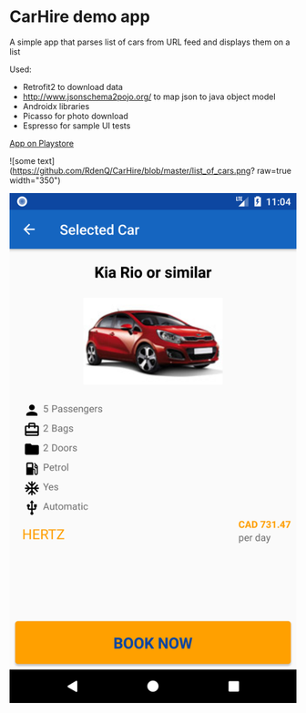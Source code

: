 CarHire demo app
================

A simple app that parses list of cars from URL feed and displays them on a list

Used:
- Retrofit2 to download data
- http://www.jsonschema2pojo.org/ to map json to java object model
- Androidx libraries
- Picasso for photo download
- Espresso for sample UI tests

[App on Playstore](https://play.google.com/store/apps/details?id=com.rdenq.carhire)



![some text](https://github.com/RdenQ/CarHire/blob/master/list_of_cars.png? raw=true width="350")



![some text](https://github.com/RdenQ/CarHire/blob/master/single_car.png?raw=true)

